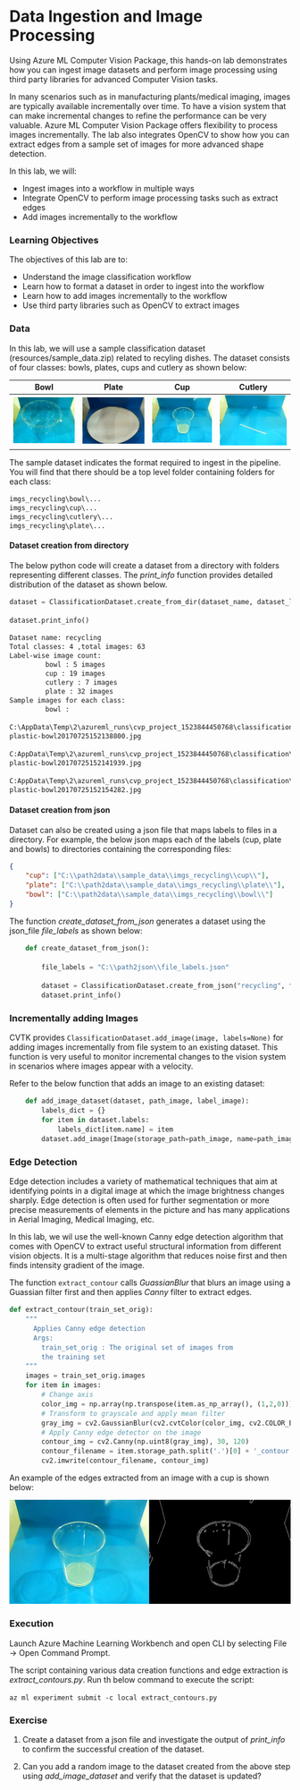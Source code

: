 # Data Ingestion and Image Processing

Using Azure ML Computer Vision Package, this hands-on lab demonstrates how you can ingest image datasets and perform image processing using third party libraries for advanced Computer Vision tasks. 

In many scenarios such as in manufacturing plants/medical imaging, images are typically available incrementally over time. To have a vision system that can make incremental changes to refine the performance can be very valuable. Azure ML Computer Vision Package offers flexibility to process images incrementally. The lab also integrates OpenCV to show how you can extract edges from a sample set of images for more advanced shape detection.

In this lab, we will:
- Ingest images into a workflow in multiple ways
- Integrate OpenCV to perform image processing tasks such as extract edges
- Add images incrementally to the workflow

### Learning Objectives ###

The objectives of this lab are to:
- Understand the image classification workflow
- Learn how to format a dataset in order to ingest into the workflow
- Learn how to add images incrementally to the workflow
- Use third party libraries such as OpenCV to extract images

### Data

In this lab, we will use a sample classification dataset (resources/sample_data.zip) related to recyling dishes. The dataset consists of four classes: bowls, plates, cups and cutlery as shown below: 

| Bowl |Plate|Cup|Cutlery| 
|------|------|------|-----|
|![bowl](images\bowl.jpg)|![plate](images\plate.jpg)|![cup](images\cup.jpg)|![bowl](images\cutlery.jpg)

The sample dataset indicates the format required to ingest in the pipeline. You will find that there should be a top level folder containing folders for each class:
````
imgs_recycling\bowl\...
imgs_recycling\cup\...
imgs_recycling\cutlery\...
imgs_recycling\plate\...
````

#### Dataset creation from directory

The below python code will create a dataset from a directory with folders representing different classes. The _print_info_ function provides detailed distribution of the dataset as shown below.

````python
dataset = ClassificationDataset.create_from_dir(dataset_name, dataset_location, enable_logging=enable_logging)

dataset.print_info()
`````

```
Dataset name: recycling
Total classes: 4 ,total images: 63
Label-wise image count:
         bowl : 5 images
         cup : 19 images
         cutlery : 7 images
         plate : 32 images
Sample images for each class:
         bowl :
                 C:\AppData\Temp\2\azureml_runs\cvp_project_1523844450768\classification\sample_data\imgs_recycling\bowl\msft-plastic-bowl20170725152138800.jpg
                 C:AppData\Temp\2\azureml_runs\cvp_project_1523844450768\classification\sample_data\imgs_recycling\bowl\msft-plastic-bowl20170725152141939.jpg
                 C:AppData\Temp\2\azureml_runs\cvp_project_1523844450768\classification\sample_data\imgs_recycling\bowl\msft-plastic-bowl20170725152154282.jpg
```

#### Dataset creation from json

Dataset can also be created using a json file that maps labels to files in a directory. For example, the below json maps each of the labels (cup, plate and bowls) to directories containing the corresponding files:

````json
{
    "cup": ["C:\\path2data\\sample_data\\imgs_recycling\\cup\\"],
    "plate": ["C:\\path2data\\sample_data\\imgs_recycling\\plate\\"],
    "bowl": ["C:\\path2data\\sample_data\\imgs_recycling\\bowl\\"]
}
````

The function _create_dataset_from_json_ generates a dataset using the json_file _file_labels_ as shown below:

````python
    def create_dataset_from_json():

        file_labels = "C:\\path2json\\file_labels.json"

        dataset = ClassificationDataset.create_from_json("recycling", file_labels, context=None)
        dataset.print_info()
````

### Incrementally adding Images

CVTK provides `ClassificationDataset.add_image(image, labels=None)` for adding images incrementally from file system to an existing dataset. This function is very useful to monitor incremental changes to the vision system in scenarios where images appear with a velocity.  

Refer to the below function that adds an image to an existing dataset:

````python
    def add_image_dataset(dataset, path_image, label_image):
        labels_dict = {}
        for item in dataset.labels:
            labels_dict[item.name] = item
        dataset.add_image(Image(storage_path=path_image, name=path_image.split('\\')[-1]), labels_dict[label_image])
````

### Edge Detection

Edge detection includes a variety of mathematical techniques that aim at identifying points in a digital image at which the image brightness changes sharply. Edge detection is often used for further segmentation or more precise measurements of elements in the picture and has many applications in Aerial Imaging, Medical Imaging, etc. 

In this lab, we wil use the well-known Canny edge detection algorithm that comes with OpenCV to extract useful structural information from different vision objects. It is a multi-stage algorithm that reduces noise first and then finds intensity gradient of the image.

The function `extract_contour` calls _GuassianBlur_ that blurs an image using a Guassian filter first and then applies _Canny_ filter to extract edges.

````python
def extract_contour(train_set_orig):
    """
      Applies Canny edge detection
      Args:
        train_set_orig : The original set of images from 
        the training set
    """
    images = train_set_orig.images
    for item in images:
        # Change axis
        color_img = np.array(np.transpose(item.as_np_array(), (1,2,0)))
        # Transform to grayscale and apply mean filter
        gray_img = cv2.GaussianBlur(cv2.cvtColor(color_img, cv2.COLOR_BGR2GRAY), (0,0), 1)
        # Apply Canny edge detector on the image
        contour_img = cv2.Canny(np.uint8(gray_img), 30, 120)
        contour_filename = item.storage_path.split('.')[0] + '_contour.jpg'
        cv2.imwrite(contour_filename, contour_img)
````

An example of the edges extracted from an image with a cup is shown below:

![edge results](images\cup_contour.jpg)

### Execution

Launch Azure Machine Learning Workbench and open CLI by selecting File -> Open Command Prompt.

The script containing various data creation functions and edge extraction is _extract_contours.py_. Run th below command to execute the script:

```az ml experiment submit -c local extract_contours.py```

### Exercise

1. Create a dataset from a json file and investigate the output of _print_info_ to confirm the successful creation of the dataset.

2. Can you add a random image to the dataset created from the above step using _add_image_dataset_ and verify that the dataset is updated?